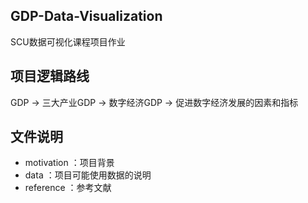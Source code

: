 ## GDP-Data-Visualization
SCU数据可视化课程项目作业

## 项目逻辑路线
GDP -> 三大产业GDP -> 数字经济GDP -> 促进数字经济发展的因素和指标

## 文件说明
- motivation ：项目背景
- data ：项目可能使用数据的说明
- reference ：参考文献
